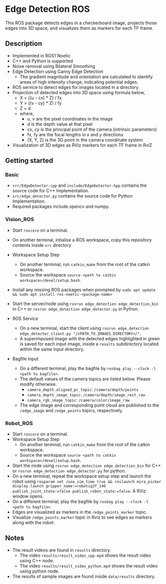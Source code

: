 # Edge Detection ROS
This ROS package detects edges in a checkerboard image, projects those edges into 3D space, and visualizes them as markers for each TF frame. 

## Description
- Implemented in ROS1 Noetic
- C++ and Python is supported
- Noise removal using Bilateral Smoothing
- Edge Detection using Canny Edge Detection
    - The gradient magnitude and orientation are calculated to identify areas of high intensity change, indicating potential edges.
- ROS service to detect edges for images located in a directory
- Projection of detected edges into 3D space using formula below,
    - X = ((u - cx) * Z) / fx
    - Y = ((v - cy) * Z) / fy
    - Z = d
    - where,
        - u, v are the pixel coordinates in the image
        - d is the depth value at that pixel
        - cx, cy is the principal point of the camera (intrinsic parameters)
        - fx, fy are the focal lengths in x and y directions
        - (X, Y, Z) is the 3D point in the camera coordinate system
- Visualization of 3D edges as RViz markers for each TF frame in RviZ

## Getting started

### Basic
- `src/EdgeDetector.cpp` and `include/EdgeDetector.hpp` contains the source code for C++ Implementation.
- `src/edge_detector.py` contains the source code for Python Implementation.
- Required packages include opencv and numpy.

### Vision_ROS
- Start `roscore` on a terminal.
- On another terminal, intialise a ROS workspace, copy this repository contents inside `src` directory
- Workspace Setup Step
    - On another terminal, run `catkin_make` from the root of the catkin workspace.
    - Source the workspace `source <path to catkin workspace>/devel/setup.bash`.
- Install any missing ROS packages when prompted by `sudo apt update && sudo apt install ros-noetic-<package-name>`
- Start the server/node using `rosrun edge_detection edge_detection_bin` in C++ or `rosrun edge_detection edge_detector.py` in Python.

- ROS Service
    - On a new terminal, start the client using `rosrun edge_detection edge_detector_client.py "/<PATH_TO_IMAGES_DIRECTORY>/"`.
    - A superimposed image with the detected edges highlighted in green is saved for each input image, inside a `results` subdirectory located within the same input directory.

- Bagfile Input
    - On a different terminal, play the bagfile by `rosbag play --clock -l <path to bagfile>`.
    - The default values of the camera topics are listed below. Please modify otherwise.
        - `camera_depth_aligned_pc_topic`: `/camera/depth/points`
        - `camera_depth_image_topic`: `/camera/depth/image_rect_raw`
        - `camera_rgb_image_topic`: `/camera/color/image_raw`
    - The edge image and corresponding point cloud are published to the `/edge_image` and `/edge_points` topics, respectively.

### Robot_ROS
- Start `roscore` on a terminal.
- Workspace Setup Step
    - On another terminal, run `catkin_make` from the root of the catkin workspace.
    - Source the workspace `source <path to catkin workspace>/devel/setup.bash`.
- Start the node using `rosrun edge_detection edge_detection_bin` for C++ or `rosrun edge_detection edge_detector.py` for python.
- On a new terminal, repeat the workspace setup step and launch the robot using `rosparam set /use_sim_time true && roslaunch mira_picker display.launch gripper_name:=robotiq2f_140 publish_joint_state:=false publish_robot_state:=false`. A RViz window opens.
- On a different terminal, play the bagfile by `rosbag play --clock -l <path to bagfile>`.
- Edges are visualized as markers in the `/edge_points_marker` topic. 
- Visualize `/edge_points_marker` topic in Rviz to see edges as markers along with the robot.

## Notes
- The result videos are found in `results` directory.
    - The video `results/result_video_cpp.mp4` shows the result video using C++ node. 
    - The video `results/result_video_python.mp4` shows the result video using python node. 
- The results of sample images are found inside `data/results` directory.
